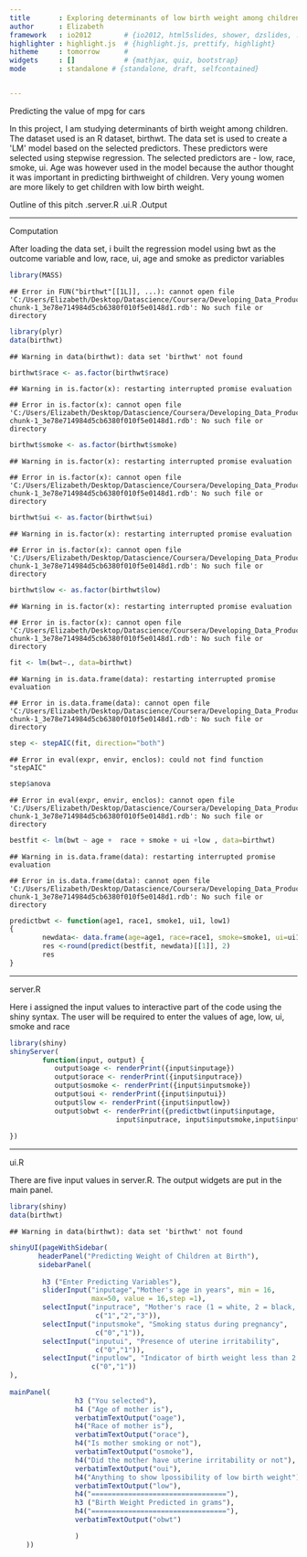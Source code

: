 ```yaml
---
title       : Exploring determinants of low birth weight among children 
author      : Elizabeth
framework   : io2012        # {io2012, html5slides, shower, dzslides, ...}
highlighter : highlight.js  # {highlight.js, prettify, highlight}
hitheme     : tomorrow      # 
widgets     : []            # {mathjax, quiz, bootstrap}
mode        : standalone # {standalone, draft, selfcontained}


---
```


Predicting the value of mpg for cars


In this project, I am studying determinants of birth weight among children. The dataset used is an R dataset, birthwt. The data set is used to create a 'LM' model based on the selected predictors. These predictors were selected using stepwise regression. The selected predictors are - low, race, smoke, ui. Age was however used in the model because the author thought it was important in predicting birthweight of children. Very young women are more likely to get children with low birth weight.

Outline of this pitch
.server.R
.ui.R
.Output

---  

Computation



After loading the data set, i built the regression model using bwt as the outcome variable and low, race, ui, age and smoke as predictor variables 


```r
library(MASS)
```

```
## Error in FUN("birthwt"[[1L]], ...): cannot open file 'C:/Users/Elizabeth/Desktop/Datascience/Coursera/Developing_Data_Products/slidify1/slidify/.cache/unnamed-chunk-1_3e78e714984d5cb6380f010f5e0148d1.rdb': No such file or directory
```

```r
library(plyr)
data(birthwt)
```

```
## Warning in data(birthwt): data set 'birthwt' not found
```

```r
birthwt$race <- as.factor(birthwt$race)
```

```
## Warning in is.factor(x): restarting interrupted promise evaluation
```

```
## Error in is.factor(x): cannot open file 'C:/Users/Elizabeth/Desktop/Datascience/Coursera/Developing_Data_Products/slidify1/slidify/.cache/unnamed-chunk-1_3e78e714984d5cb6380f010f5e0148d1.rdb': No such file or directory
```

```r
birthwt$smoke <- as.factor(birthwt$smoke)
```

```
## Warning in is.factor(x): restarting interrupted promise evaluation
```

```
## Error in is.factor(x): cannot open file 'C:/Users/Elizabeth/Desktop/Datascience/Coursera/Developing_Data_Products/slidify1/slidify/.cache/unnamed-chunk-1_3e78e714984d5cb6380f010f5e0148d1.rdb': No such file or directory
```

```r
birthwt$ui <- as.factor(birthwt$ui)
```

```
## Warning in is.factor(x): restarting interrupted promise evaluation
```

```
## Error in is.factor(x): cannot open file 'C:/Users/Elizabeth/Desktop/Datascience/Coursera/Developing_Data_Products/slidify1/slidify/.cache/unnamed-chunk-1_3e78e714984d5cb6380f010f5e0148d1.rdb': No such file or directory
```

```r
birthwt$low <- as.factor(birthwt$low)
```

```
## Warning in is.factor(x): restarting interrupted promise evaluation
```

```
## Error in is.factor(x): cannot open file 'C:/Users/Elizabeth/Desktop/Datascience/Coursera/Developing_Data_Products/slidify1/slidify/.cache/unnamed-chunk-1_3e78e714984d5cb6380f010f5e0148d1.rdb': No such file or directory
```

```r
fit <- lm(bwt~., data=birthwt)
```

```
## Warning in is.data.frame(data): restarting interrupted promise evaluation
```

```
## Error in is.data.frame(data): cannot open file 'C:/Users/Elizabeth/Desktop/Datascience/Coursera/Developing_Data_Products/slidify1/slidify/.cache/unnamed-chunk-1_3e78e714984d5cb6380f010f5e0148d1.rdb': No such file or directory
```

```r
step <- stepAIC(fit, direction="both")
```

```
## Error in eval(expr, envir, enclos): could not find function "stepAIC"
```

```r
step$anova
```

```
## Error in eval(expr, envir, enclos): cannot open file 'C:/Users/Elizabeth/Desktop/Datascience/Coursera/Developing_Data_Products/slidify1/slidify/.cache/unnamed-chunk-1_3e78e714984d5cb6380f010f5e0148d1.rdb': No such file or directory
```

```r
bestfit <- lm(bwt ~ age +  race + smoke + ui +low , data=birthwt)
```

```
## Warning in is.data.frame(data): restarting interrupted promise evaluation
```

```
## Error in is.data.frame(data): cannot open file 'C:/Users/Elizabeth/Desktop/Datascience/Coursera/Developing_Data_Products/slidify1/slidify/.cache/unnamed-chunk-1_3e78e714984d5cb6380f010f5e0148d1.rdb': No such file or directory
```

```r
predictbwt <- function(age1, race1, smoke1, ui1, low1)
{
        newdata<- data.frame(age=age1, race=race1, smoke=smoke1, ui=ui1, low=low1)
        res <-round(predict(bestfit, newdata)[[1]], 2)
        res
}
```

--- 
 
server.R



Here i assigned the input values to interactive part of the code using the shiny syntax. The user will be required to enter the values of age, low, ui, smoke and race


```r
library(shiny)
shinyServer(
        function(input, output) {
           output$oage <- renderPrint({input$inputage})
           output$orace <- renderPrint({input$inputrace})
           output$osmoke <- renderPrint({input$inputsmoke})
           output$oui <- renderPrint({input$inputui})
           output$low <- renderPrint({input$inputlow})
           output$obwt <- renderPrint({predictbwt(input$inputage,
                          input$inputrace, input$inputsmoke,input$inputui,input$inputlow)})
           
})
```

--- 

ui.R



There are five input values in server.R. The output widgets are put in the main panel. 


```r
library(shiny)
data(birthwt)
```

```
## Warning in data(birthwt): data set 'birthwt' not found
```

```r
shinyUI(pageWithSidebar(
       headerPanel("Predicting Weight of Children at Birth"),
       sidebarPanel( 
        
        h3 ("Enter Predicting Variables"), 
        sliderInput("inputage","Mother's age in years", min = 16,
                    max=50, value = 16,step =1),
        selectInput("inputrace", "Mother's race (1 = white, 2 = black, 3 = other)",
                     c("1","2","3")),
        selectInput("inputsmoke", "Smoking status during pregnancy",
                     c("0","1")),
        selectInput("inputui", "Presence of uterine irritability",
                     c("0","1")),
        selectInput("inputlow", "Indicator of birth weight less than 2.5 kg",
                    c("0","1"))
),
        
mainPanel( 
                h3 ("You selected"),
                h4 ("Age of mother is"),
                verbatimTextOutput("oage"),
                h4("Race of mother is"), 
                verbatimTextOutput("orace"), 
                h4("Is mother smoking or not"), 
                verbatimTextOutput("osmoke"),
                h4("Did the mother have uterine irritability or not"), 
                verbatimTextOutput("oui"),
                h4("Anything to show lpossibility of low birth weight"), 
                verbatimTextOutput("low"),
                h4("================================="),
                h3 ("Birth Weight Predicted in grams"), 
                h4("================================="), 
                verbatimTextOutput("obwt")

                ) 
    ))
```
